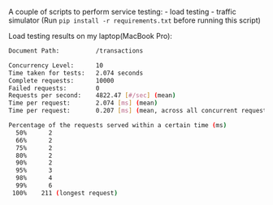 A couple of scripts to perform service testing:
    - load testing
    - traffic simulator (Run `pip install -r requirements.txt` before running this script)

Load testing results on my laptop(MacBook Pro):

```bash
Document Path:          /transactions

Concurrency Level:      10
Time taken for tests:   2.074 seconds
Complete requests:      10000
Failed requests:        0
Requests per second:    4822.47 [#/sec] (mean)
Time per request:       2.074 [ms] (mean)
Time per request:       0.207 [ms] (mean, across all concurrent requests)

Percentage of the requests served within a certain time (ms)
  50%      2
  66%      2
  75%      2
  80%      2
  90%      2
  95%      3
  98%      4
  99%      6
 100%    211 (longest request)
```
